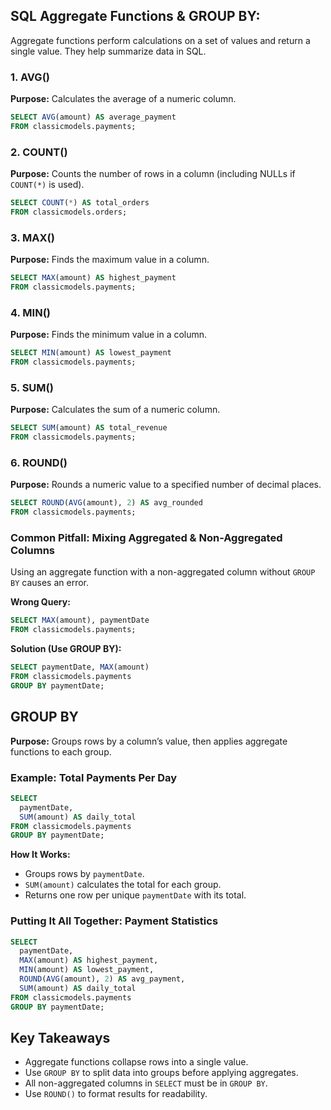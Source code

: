 ## SQL Aggregate Functions & GROUP BY:

Aggregate functions perform calculations on a set of values and return a single value. They help summarize data in SQL.

### 1. AVG()
**Purpose:** Calculates the average of a numeric column.

```sql
SELECT AVG(amount) AS average_payment 
FROM classicmodels.payments;
```

### 2. COUNT()
**Purpose:** Counts the number of rows in a column (including NULLs if `COUNT(*)` is used).

```sql
SELECT COUNT(*) AS total_orders 
FROM classicmodels.orders;
```

### 3. MAX()
**Purpose:** Finds the maximum value in a column.

```sql
SELECT MAX(amount) AS highest_payment 
FROM classicmodels.payments;
```

### 4. MIN()
**Purpose:** Finds the minimum value in a column.

```sql
SELECT MIN(amount) AS lowest_payment 
FROM classicmodels.payments;
```

### 5. SUM()
**Purpose:** Calculates the sum of a numeric column.

```sql
SELECT SUM(amount) AS total_revenue 
FROM classicmodels.payments;
```

### 6. ROUND()
**Purpose:** Rounds a numeric value to a specified number of decimal places.

```sql
SELECT ROUND(AVG(amount), 2) AS avg_rounded 
FROM classicmodels.payments;
```

### Common Pitfall: Mixing Aggregated & Non-Aggregated Columns
Using an aggregate function with a non-aggregated column without `GROUP BY` causes an error.

 **Wrong Query:**
```sql
SELECT MAX(amount), paymentDate 
FROM classicmodels.payments;
```
**Solution (Use GROUP BY):**
```sql
SELECT paymentDate, MAX(amount) 
FROM classicmodels.payments 
GROUP BY paymentDate;
```

## GROUP BY 
**Purpose:** Groups rows by a column’s value, then applies aggregate functions to each group.

### Example: Total Payments Per Day
```sql
SELECT 
  paymentDate, 
  SUM(amount) AS daily_total 
FROM classicmodels.payments 
GROUP BY paymentDate;
```
**How It Works:**
- Groups rows by `paymentDate`.
- `SUM(amount)` calculates the total for each group.
- Returns one row per unique `paymentDate` with its total.

### Putting It All Together: Payment Statistics
```sql
SELECT 
  paymentDate,
  MAX(amount) AS highest_payment,
  MIN(amount) AS lowest_payment,
  ROUND(AVG(amount), 2) AS avg_payment,
  SUM(amount) AS daily_total 
FROM classicmodels.payments 
GROUP BY paymentDate;
```

## Key Takeaways
- Aggregate functions collapse rows into a single value.
- Use `GROUP BY` to split data into groups before applying aggregates.
- All non-aggregated columns in `SELECT` must be in `GROUP BY`.
- Use `ROUND()` to format results for readability.
